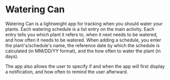 # Watering Can

Watering Can is a lightweight app for tracking when you should water your plants. Each
watering schedule is a list entry on the main activity. Each entry tells you which plant it
refers to, when it next needs to be watered, and how often it needs to be watered. When adding
a schedule, you enter the plant's/schedule's name, the reference date by which the schedule
is calculated (in MM/DD/YY format), and the how often to water the plant (in days).

The app also allows the user to specify if and when the app will first display a notification, 
and how often to remind the user afterward.
